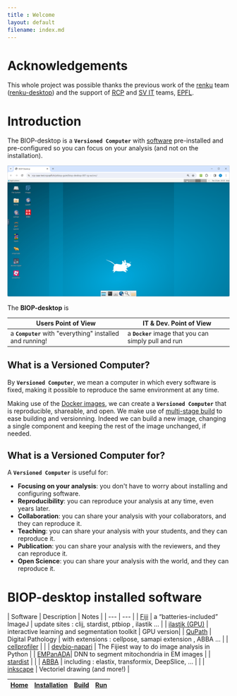 ```yaml
---
title : Welcome
layout: default
filename: index.md
---
```


# Acknowledgements 

This whole project was possible thanks the previous work of the [renku](https://renkulab.io/) team ([renku-desktop](https://renkulab.io/projects/learn-renku/renku-desktop)) and the support of [RCP](https://www.epfl.ch/research/facilities/rcp/) and [SV IT](https://www.epfl.ch/schools/sv/it/) teams, [EPFL](https://www.epfl.ch/en/).


# Introduction

The BIOP-desktop is a **`Versioned Computer`** with [software]() pre-installed and pre-configured so you can focus on your analysis (and not on the installation).

![desktop-screeshot](/resources/BIOP-desktop.png)

The **BIOP-desktop** is 

| Users Point of View | IT & Dev. Point of View |
|---|---|
| a **`Computer`** with "everything" installed and running! | a **`Docker`** image that you can simply pull and run |



## What is a Versioned Computer?

By **`Versioned Computer`**, we mean a computer in which every software is fixed, making it possible to reproduce the same environment at any time.

Making use of the [Docker images](https://docs.docker.com/manuals/), we can create a **`Versioned Computer`** that is reproducible, shareable, and open.
We make use of [multi-stage build](https://docs.docker.com/build/building/multi-stage/) to ease building and versionning. Indeed we can build a new image, changing a single component and keeping the rest of the image unchanged, if needed.

## What is a Versioned Computer for?

A **`Versioned Computer`** is useful for:
- **Focusing on your analysis**: you don't have to worry about installing and configuring software.
- **Reproducibility**: you can reproduce your analysis at any time, even years later.
- **Collaboration**: you can share your analysis with your collaborators, and they can reproduce it.
- **Teaching**: you can share your analysis with your students, and they can reproduce it.
- **Publication**: you can share your analysis with the reviewers, and they can reproduce it.
- **Open Science**: you can share your analysis with the world, and they can reproduce it.

# BIOP-desktop installed software

| Software | Description | Notes | 
| --- | --- |
| [Fiji](https://fiji.sc/) | a “batteries-included” ImageJ  | update sites : clij, stardist, ptbiop , ilastik … |
| [ilastik (GPU)](https://www.ilastik.org/) | interactive learning and segmentation toolkit | GPU version|
| [QuPath](https://qupath.github.io/) | Digital Pathology | with extensions : cellpose, samapi extension , ABBA ... |
| [cellprofiler](https://cellprofiler.org/) | |
| [devbio-napari](https://github.com/haesleinhuepf/devbio-napari) | The Fijiest way to do image analysis in Python | 
| [EMPanADA](https://empanada.readthedocs.io/en/latest/)| DNN to segment mitochondria in EM images | 
| [stardist](https://github.com/stardist/stardist) | |
| [ABBA](https://biop.github.io/ijp-imagetoatlas/) | including : elastix, transformix, DeepSlice, ... | | 
| [inkscape](https://inkscape.org/) |  Vectoriel drawing (and more!) | 


 | [Home](/index.md) | [Installation](/installation.md) | [Build](/build.md) | [Run](/run.md) |
 | --- | --- | --- | --- |